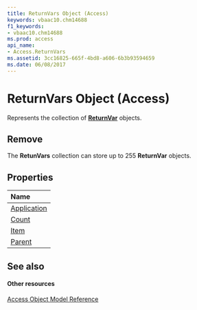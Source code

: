 ```yaml
---
title: ReturnVars Object (Access)
keywords: vbaac10.chm14688
f1_keywords:
- vbaac10.chm14688
ms.prod: access
api_name:
- Access.ReturnVars
ms.assetid: 3cc16825-665f-4bd8-a606-6b3b93594659
ms.date: 06/08/2017
---
```



# ReturnVars Object (Access)

Represents the collection of **[ReturnVar](returnvar-object-access.md)** objects.


## Remove

The **RetunVars** collection can store up to 255 **ReturnVar** objects.




## Properties



|**Name**|
|:-----|
|[Application](returnvars-application-property-access.md)|
|[Count](returnvars-count-property-access.md)|
|[Item](returnvars-item-property-access.md)|
|[Parent](returnvars-parent-property-access.md)|

## See also


#### Other resources


[Access Object Model Reference](http://msdn.microsoft.com/library/2de134a4-6c5c-d2a3-8377-f4dd973ba650%28Office.15%29.aspx)
